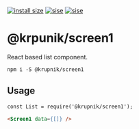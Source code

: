 [![install size](https://packagephobia.now.sh/badge?p=@krupnik/screen1)](https://packagephobia.now.sh/result?p=@krupnik/screen1)
[![sise](https://badgen.net/bundlephobia/min/@krupnik/screen1)](https://bundlephobia.com/result?p=@krupnik/screen1)
[![sise](https://badgen.net/bundlephobia/minzip/@krupnik/screen1)](https://bundlephobia.com/result?p=@krupnik/screen1)
# @krpunik/screen1
React based list component.

```markdown
npm i -S @krupnik/screen1
```


## Usage

```markdown
const List = require('@krupnik/screen1');

<Screen1 data={[]} />
```
